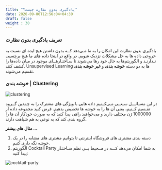 ```yaml
---
title: "یادگیری بدون نظارت چیست؟"
date: 2020-09-06T12:56:04+04:30
draft: false
weight : 30
---
```


### تعریف یادگیری بدون نظارت
یادگیری بدون نظارت این امکان را به ما مـی‌دهد کــه
بدون داشتن هیچ ایده ای نسبت به خروجی داده ها 
به حل مشکلات نزدیک شویم.
در واقع در اینجا داده های ما هیچ برچسبی نـدارنـد و
الگوریتم‌ها به حال خود رها می‌شوند تا سـاختـارهــای 
موجود در میان داده‌ها را کشف کنند.
Unsupervised Learning  ها به دو دسته **خوشه بندی**
و **غیر خوشه بندی** تقسیم می‌شوند.

### خوشه بندی | Clustering 

![clustering](../images/clustering.png?width=30pc)

در این مسـائـــل سـعــی مـی‌کــنیم
داده هایی با ویژگی های مشترک 
را به چـندین گــروه تقـسیم کــنیم،
یعنی آن ها را به خوشه ها تخصیص بدهیم.
فرض کنید مجموعه داده از 1000000 ژن مختلف دارید
و می‌خواهید راهی پیدا کنید که به صورت خودکار آن ها
را گروه بندی کند که به نوعی به هم شباهت دارند.


**مثال های بیشتر ...**
1. دسته بندی مشتری های فروشگاه اینترنتی تا بتوانیم
مشتری های مشابه را در یک خوشه نگه داری کنیم.
2. الگوریتم Cocktail Party به شما امکان می‌دهد کـــه 
در مــحیط بــی نظم سـاختـار پیدا کنید:

![cocktail-party](../images/cocktail-party.jpeg?width=30pc)
